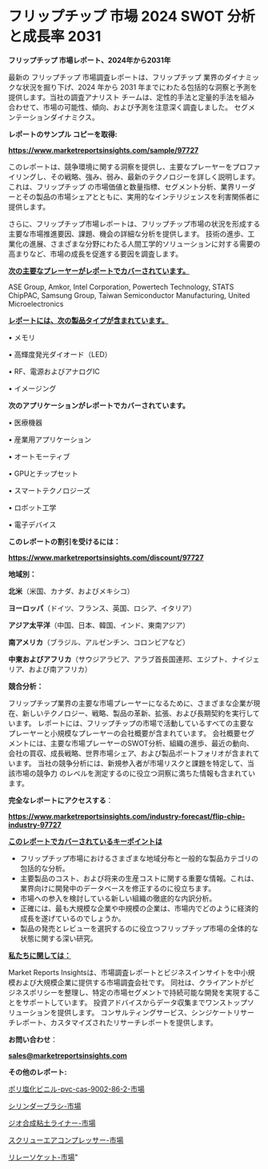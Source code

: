 # フリップチップ 市場 2024 SWOT 分析と成長率 2031

<strong>フリップチップ 市場レポート、2024年から2031年</strong>

最新の フリップチップ 市場調査レポートは、フリップチップ 業界のダイナミックな状況を掘り下げ、2024 年から 2031 年までにわたる包括的な洞察と予測を提供します。当社の調査アナリスト チームは、定性的手法と定量的手法を組み合わせて、市場の可能性、傾向、および予測を注意深く調査しました。 セグメンテーションダイナミクス。



<strong>レポートのサンプル コピーを取得:</strong> <a href=https://www.marketreportsinsights.com/sample/97727>

<strong><u>https://www.marketreportsinsights.com/sample/97727</u></strong></a>

このレポートは、競争環境に関する洞察を提供し、主要なプレーヤーをプロファイリングし、その戦略、強み、弱み、最新のテクノロジーを詳しく説明します。 これは、フリップチップ の市場価値と数量指標、セグメント分析、業界リーダーとその製品の市場シェアとともに、実用的なインテリジェンスを利害関係者に提供します。

さらに、フリップチップ市場レポートは、フリップチップ市場の状況を形成する主要な市場推進要因、課題、機会の詳細な分析を提供します。 技術の進歩、工業化の進展、さまざまな分野にわたる人間工学的ソリューションに対する需要の高まりなど、市場の成長を促進する要因を調査します。



<strong><u>次の主要なプレーヤーがレポートでカバーされています。</u></strong>

ASE Group, Amkor, Intel Corporation, Powertech Technology, STATS ChipPAC, Samsung Group, Taiwan Semiconductor Manufacturing, United Microelectronics



<strong><u><b>レポートには、次の製品タイプが含まれています。</b></u></strong>

• メモリ

• 高輝度発光ダイオード（LED）

• RF、電源およびアナログIC

• イメージング



<strong><b>次のアプリケーションがレポートでカバーされています。</b></strong>

• 医療機器

• 産業用アプリケーション

• オートモーティブ

• GPUとチップセット

• スマートテクノロジーズ

• ロボット工学

• 電子デバイス



<strong><b>このレポートの割引を受けるには：</b></strong><a href=https://www.marketreportsinsights.com/discount/97727>

<strong><u>https://www.marketreportsinsights.com/discount/97727</u></strong></a>



<strong>地域別：</strong>



<strong>北米</strong>（米国、カナダ、およびメキシコ）



<strong>ヨーロッパ</strong>（ドイツ、フランス、英国、ロシア、イタリア）



<strong>アジア太平洋</strong>（中国、日本、韓国、インド、東南アジア）



<strong>南アメリカ</strong>（ブラジル、アルゼンチン、コロンビアなど）



<strong>中東およびアフリカ</strong>（サウジアラビア、アラブ首長国連邦、エジプト、ナイジェリア、および南アフリカ）



<strong>競合分析：</strong>

フリップチップ業界の主要な市場プレーヤーになるために、さまざまな企業が現在、新しいテクノロジー、戦略、製品の革新、拡張、および長期契約を実行しています。 レポートには、フリップチップの市場で活動しているすべての主要なプレーヤーと小規模なプレーヤーの会社概要が含まれています。 会社概要セグメントには、主要な市場プレーヤーのSWOT分析、組織の進歩、最近の動向、会社の買収、成長戦略、世界市場シェア、および製品ポートフォリオが含まれています。 当社の競争分析には、新規参入者が市場リスクと課題を特定して、当該市場の競争力 のレベルを測定するのに役立つ洞察に満ちた情報も含まれています。



<strong>完全なレポートにアクセスする</strong>：

<a href=https://www.marketreportsinsights.com/industry-forecast/flip-chip-industry-97727>

<strong><u>https://www.marketreportsinsights.com/industry-forecast/flip-chip-industry-97727</u></strong></a>



<strong><u><b>このレポートでカバーされているキーポイントは</b></u></strong>
<ul>
  <li>フリップチップ市場におけるさまざまな地域分布と一般的な製品カテゴリの包括的な分析。</li>
  <li>主要製品のコスト、および将来の生産コストに関する重要な情報。これは、業界向けに開発中のデータベースを修正するのに役立ちます。</li>
  <li>市場への参入を検討している新しい組織の徹底的な内訳分析。</li>
  <li>正確には、最も大規模な企業や中規模の企業は、市場内でどのように経済的成長を遂げているのでしょうか。</li>
  <li>製品の発売とレビューを選択するのに役立つフリップチップ市場の全体的な状態に関する深い研究。</li>
</ul>


<strong><u><b>私たちに関しては：</b></u></strong>

Market Reports Insightsは、市場調査レポートとビジネスインサイトを中小規模および大規模企業に提供する市場調査会社です。 同社は、クライアントがビジネスポリシーを整理し、特定の市場セグメントで持続可能な開発を実現することをサポートしています。 投資アドバイスからデータ収集までワンストップソリューションを提供します。 コンサルティングサービス、シンジケートリサーチレポート、カスタマイズされたリサーチレポートを提供します。



<strong><b>お問い合わせ</b></strong>：

<a href=mailto:sales@marketreportsinsights.com>

<strong><u>sales@marketreportsinsights.com</u></strong></a>



<strong>その他のレポート:</strong>

<a href=https://www.linkedin.com/pulse/ポリ塩化ビニル-pvc-cas-9002-86-2-市場-2023-swot-gcalf/>ポリ塩化ビニル-pvc-cas-9002-86-2-市場</a>

<a href=https://www.linkedin.com/pulse/シリンダーブラシ-市場-2023-年のダイナミクスとビジネストレンド-2030-cnslf/>シリンダーブラシ-市場</a>

<a href=https://www.linkedin.com/pulse/ジオ合成粘土ライナー-市場-2023-推進要因と成長機会-2030-pr-news-hub-fplff/>ジオ合成粘土ライナー-市場</a>

<a href=https://www.linkedin.com/pulse/スクリューエアコンプレッサー-市場-2023-推進要因と成長機会-2030-pr-news-hub-yyqsf/>スクリューエアコンプレッサー-市場</a>

<a href=https://www.linkedin.com/pulse/リレーソケット-市場-2023-swot-分析と成長率-2030-pr-news-hub-fok9f/>リレーソケット-市場</a>"
